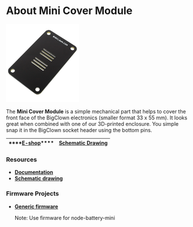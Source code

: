 # About Mini Cover Module

![](../.gitbook/assets/_basics_module-overview_mini-cover-module.png)

The **Mini Cover Module** is a simple mechanical part that helps to cover the front face of the BigClown electronics \(smaller format 33 x 55 mm\). It looks great when combined with one of our 3D-printed enclosure. You simple snap it in the BigClown socket header using the bottom pins.

| \*\*\*\*[**E-shop**](https://shop.bigclown.com/mini-cover-module)\*\*\*\* | [**Schematic Drawing**](https://github.com/bigclownlabs/bc-hardware/tree/master/out/bc-module-cover-mini) |
| :---: | :---: |


### Resources <a id="resources"></a>

* [**Documentation**](https://www.bigclown.com/doc/hardware/about-mini-battery-module/)
* [**Schematic drawing**](https://github.com/bigclownlabs/bc-hardware/tree/master/out/bc-module-battery-mini)

### Firmware Projects <a id="firmware-projects"></a>

* [**Generic firmware**](https://github.com/bigclownlabs/bcf-generic-node/releases)

  Note: Use firmware for node-battery-mini

